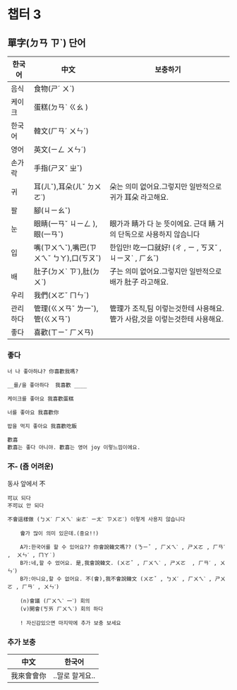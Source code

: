 챕터 3
===========================
## 單字(ㄉㄢ ㄗˋ)  단어

|한국어|中文|보충하기|
|---|---|---
|음식|食物(ㄕˊ ㄨˋ)||
|케이크|蛋糕(ㄉㄢˋ ㄍㄠ )||
|한국어|韓文(ㄏㄢˊ ㄨㄣˊ)||
|영어|英文(ㄧㄥ ㄨㄣˊ)||
|손가락|手指(ㄕㄡˇ ㄓˇ)||
|귀|耳(ㄦˇ),耳朵(ㄦˇ ㄉㄨㄛ˙)|朵는 의미 없어요.그렇지만 일반적으로 귀가 耳朵 라고해요.|
|팔|腳(ㄐㄧㄠˇ)||
|눈|眼睛(一ㄢˇ ㄐㄧㄥ ),眼(一ㄢˇ)|眼가과 睛가 다 눈 뜻이에요. 근대 睛 거의 단독으로 사용하지 않습니다 |
|입|嘴(ㄗㄨㄟˇ),嘴巴(ㄗㄨㄟˇ ㄅㄚ),口(ㄎㄡˇ)|한입만! 吃一口就好! (ㄔ , ㄧ , ㄎㄡˇ , ㄐㄧㄡˋ , ㄏㄠˇ)|
|배|肚子(ㄉㄨˋ ㄗ˙),肚(ㄉㄨˋ)|子는 의미 없어요.그렇지만 일반적으로 배가 肚子 라고해요.|
|우리|我們(ㄨㄛˇ ㄇㄣˊ)||
|관리하다|管理(ㄍㄨㄢˇ ㄌ一ˇ),管(ㄍㄨㄢˇ)|管理가 조직,팀 이렇는것한테 사용해요. 管가 사람,것을 이렇는것한테 사용해요.|
|좋다|喜歡(ㄒㄧˇ ㄏㄨㄢ)||

### 좋다 

    너 나 좋아하냐? 你喜歡我嗎?

    __를/을 좋아하다  我喜歡 ____

    케이크를 좋아요 我喜歡蛋糕
    
    너를 좋아요 我喜歡你
    
    밥을 먹지 좋아요 我喜歡吃飯

    歡喜
    歡喜는 좋다 아니야. 歡喜는 영어 joy 이렇느낌이에요.





### 不-  (죰 어려운)

동사 앞에서 不

    可以 되다 
    不可以 안 되다 

    不會這樣做 (ㄅㄨˊ ㄏㄨㄟˋ ㄓㄜˋ ㄧㄤˋ ㄗㄨㄛˋ) 이렇게 사용지 않습니다 
    
        會가 많이 의미 있은데.(중요!!)
        
        A가:한국어를 할 수 있어요?? 你會說韓文嗎?? (ㄋㄧˇ , ㄏㄨㄟˋ , ㄕㄨㄛ , ㄏㄢˊ ,  ㄨㄣˊ , ㄇㄚ˙)
        B가:네,할 수 었어요. 是,我會說韓文. (ㄨㄛˇ , ㄏㄨㄟˋ , ㄕㄨㄛ  , ㄏㄢˊ , ㄨㄣˊ)
        B가:아니요,할 수 없어요. 不(會),我不會說韓文 (ㄨㄛˇ , ㄅㄨˊ , ㄏㄨㄟˋ , ㄕㄨㄛ , ㄏㄢˊ , ㄨㄣˊ)
        
        (n)會議 (ㄏㄨㄟˋ 一ˋ) 회의
        (v)開會(ㄎㄞ ㄏㄨㄟˋ) 회의 하다 
        
        ! 자신감있으면 마지막에 추가 보충 보세요 
        


        
        
        
        
        
### 추가 보충 

|中文|한국어|
|---|---
|我來會會你|..말로 할게요..|